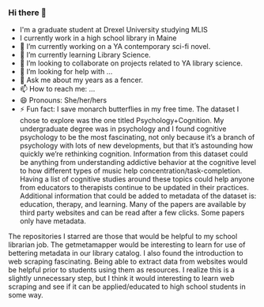 ### Hi there 👋

- I'm a graduate student at Drexel University studying MLIS
- I currently work in a high school library in Maine
- 🔭 I’m currently working on a YA contemporary sci-fi novel.
- 🌱 I’m currently learning Library Science.
- 👯 I’m looking to collaborate on projects related to YA library science.
- 🤔 I’m looking for help with ...
- 💬 Ask me about my years as a fencer.
- 📫 How to reach me: ...
- 😄 Pronouns: She/her/hers
- ⚡ Fun fact: I save monarch butterflies in my free time.
The dataset I chose to explore was the one titled Psychology+Cognition. My undergraduate degree was in psychology and I found cognitive psychology to be the most fascinating, not only because it’s a branch of psychology with lots of new developments, but that it’s astounding how quickly we’re rethinking cognition. Information from this dataset could be anything from understanding addictive behavior at the cognitive level to how different types of music help concentration/task-completion. Having a list of cognitive studies around these topics could help anyone from educators to therapists continue to be updated in their practices.
Additional information that could be added to metadata of the dataset is: education, therapy, and learning.
Many of the papers are available by third party websites and can be read after a few clicks. Some papers only have metadata. 

The repositories I starred are those that would be helpful to my school librarian job. The getmetamapper would be interesting to learn for use of bettering metadata in our library catalog. I also found the introduction to web scraping fascinating. Being able to extract data from websites would be helpful prior to students using them as resources. I realize this is a slightly unnecessary step, but I think it would interesting to learn web scraping and see if it can be applied/educated to high school students in some way.  
